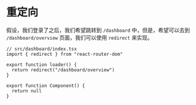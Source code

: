 # 重定向

假设，我们登录了之后，我们希望跳转到 `/dashboard` 中，但是，希望可以去到 `/dashboard/overview` 页面，我们可以使用 `redirect` 来实现。

```tsx
// src/dashboard/index.tsx
import { redirect } from "react-router-dom"

export function loader() {
  return redirect("/dashboard/overview")
}

export function Component() {
  return null
}
```
